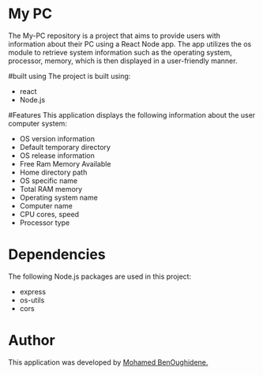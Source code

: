 # My PC
The My-PC repository is a project that aims to provide users with information about their PC using a React Node app. The app utilizes the os module to retrieve system information such as the operating system, processor, memory, which is then displayed in a user-friendly manner.

#built using
The project is built using:
- react
- Node.js

#Features
This application displays the following information about the user computer system:
- OS version information
- Default temporary directory
- OS release information
- Free Ram Memory Available
- Home directory path
- OS specific name
- Total RAM memory 
- Operating system name
- Computer name
- CPU cores, speed
- Processor type

# Dependencies
The following Node.js packages are used in this project:
- express
- os-utils
- cors

# Author
This application was developed by [Mohamed BenOughidene.](mohamedbenoughidene@gmail.com)

